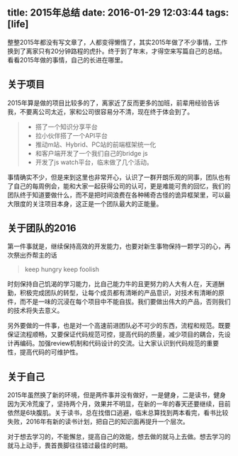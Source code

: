 title: 2015年总结
date: 2016-01-29 12:03:44
tags: [life]
---

整整2015年都没有写文章了，人都变得懒惰了，其实2015年做了不少事情，工作换到了离家只有20分钟路程的虎扑。终于到了年末，才得空来写篇自己的总结。看看2015年做的事情，自己的长进在哪里。

## 关于项目
2015年算是做的项目比较多的了，离家近了反而更多的加班，前辈用经验告诉我，不要离公司太近，家和公司很容易分不清，现在终于体会到了。

> * 搭了一个知识分享平台
> * 拉小伙伴搭了一个API平台
> * 推动m站、Hybrid、PC站的前端框架统一化
> * 和客户端开发了一个我们自己的bridge js
> * 开发了js watch平台，临末做了几个活动。

事情确实不少，但是来到这里也非常开心，认识了一群开朗乐观的同事，团队也有了自己的每周例会，能和大家一起获得公司的认可，更是难能可贵的回忆，我们的团队终于知道要做什么，而不是把时间浪费在各种稀奇古怪的诡异框架里，可以最大限度的关注项目本身，这正是一个团队最大的正能量。

## 关于团队的2016
第一件事就是，继续保持高效的开发能力，也要对新生事物保持一颗学习的心，再次祭出乔帮主的话

> keep hungry keep foolish

时刻保持自己饥渴的学习能力，比自己能力牛的且更努力的人大有人在，天道酬勤，积极完成团队的转型，让每个成员都有清晰的产品意识，对技术有清晰的原件，而不是一味的沉浸在每个项目中不能自拔。我们要做出伟大的产品，否则我们的技术将失去意义。

另外要做的一件事，也是对一个高速前进团队必不可少的东西，流程和规范。既要保证流程顺畅，又要保证代码规范可控，提高代码的质量，减少项目的耦合，先设计再编码。加强review机制和代码设计的交流。让大家认识到代码规范的重要性，提高代码的可维护性。

## 关于自己
2015年虽然换了新的环境，但是两件事并没有做好，一是健身，二是读书，健身因为天冷荒废了，坚持两个月，效果并不明显，在新的一年的春天还要继续，目前依然是6块腹肌。关于读书，总在找借口逃避，临末总算找到两本看完，看书比较失败，2016年有新的读书计划，把自己的知识面再提升一个层次。  

对于想去学习的，不能懈怠，提高自己的效能，想去做的就马上去做。想去学习的就马上动手，畏首畏脚往往错过最佳的时期。


